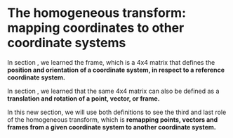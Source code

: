 # The homogeneous transform: mapping coordinates to other coordinate systems

In section [](geometry_basics.md), we learned the frame, which is a 4x4 matrix that defines the **position and orientation of a coordinate system, in respect to a reference coordinate system.**

In section [](geometry_transform_changing_coordinate_system.md), we learned that the same 4x4 matrix can also be defined as a **translation and rotation of a point, vector, or frame.**

In this new section, we will use both definitions to see the third and last role of the homogeneous transform, which is **remapping points, vectors and frames from a given coordinate system to another coordinate system.**
